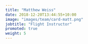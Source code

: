 ```yaml
---
title: "Matthew Weiss"
date: 2018-12-20T13:44:55+10:00
image: "images/team/card-matt.png"
jobtitle: "Flight Instructor"
promoted: true
weight: 5
---
```


